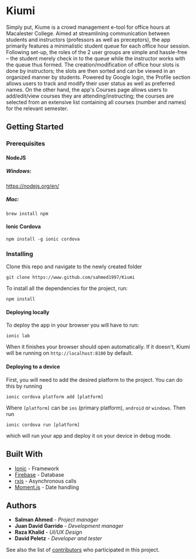 # Kiumi

Simply put, Kiume is a crowd management e-tool for office hours at Macalester College. Aimed at streamlining communication between students and instructors (professors as well as preceptors), the app primarily features a minimalistic student queue for each office hour session. Following set-up, the roles of the 2 user groups are simple and hassle-free – the student merely check in to the queue while the instructor works with the queue thus formed. The creation/modification of office hour slots is done by instructors; the slots are then sorted and can be viewed in an organized manner by students. Powered by Google login, the Profile section allows users to track and modify their user status as well as preferred names. On the other hand, the app's Courses page allows users to add/edit/view courses they are attending/instructing; the courses are selected from an extensive list containing all courses (number and names) for the relevant semester.
## Getting Started

### Prerequisites

#### NodeJS
##### Windows: 
https://nodejs.org/en/
##### Mac:
```
brew install npm
```

#### Ionic Cordova
```
npm install -g ionic cordova
```

### Installing

Clone this repo and navigate to the newly created folder
```
git clone https://www.github.com/sahmed1997/Kiumi
```

To install all the dependencies for the project, run: 
```
npm install
```

#### Deploying locally
To deploy the app in your browser you will have to run:
```
ionic lab
```
When it finishes your browser should open automatically. If it doesn't, Kiumi will be running on ```http://localhost:8100``` by default.

#### Deploying to a device
First, you will need to add the desired platform to the project. You can do this by running 
```
ionic cordova platform add [platform]
``` 
Where ```[platform]``` can be ```ios``` (primary platform), ```android``` or ```windows```. Then run
```
ionic cordova run [platform]
```
which will run your app and deploy it on your device in debug mode.

## Built With

* [Ionic](https://ionicframework.com/) - Framework
* [Firebase](https://firebase.google.com/) - Database
* [rxjs](http://reactivex.io/) - Asynchronous calls
* [Moment.js](https://momentjs.com/) - Date handling

## Authors

* **Salman Ahmed** - *Project manager*
* **Juan David Garrido** - *Development manager*
* **Raza Khalid** - *UI/UX Design*
* **David Peletz** - *Developer and tester*


See also the list of [contributors](https://github.com/your/project/contributors) who participated in this project.
